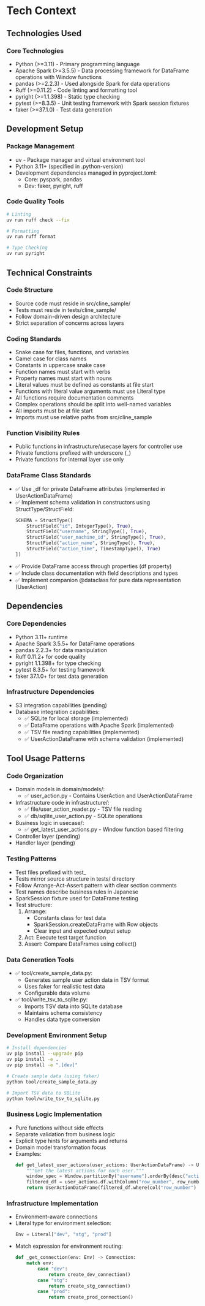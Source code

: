 # Tech Context

## Technologies Used

### Core Technologies
- Python (>=3.11) - Primary programming language
- Apache Spark (>=3.5.5) - Data processing framework for DataFrame operations with Window functions
- pandas (>=2.2.3) - Used alongside Spark for data operations
- Ruff (>=0.11.2) - Code linting and formatting tool
- pyright (>=1.1.398) - Static type checking
- pytest (>=8.3.5) - Unit testing framework with Spark session fixtures
- faker (>=37.1.0) - Test data generation

## Development Setup

### Package Management
- uv - Package manager and virtual environment tool
- Python 3.11+ (specified in .python-version)
- Development dependencies managed in pyproject.toml:
  - Core: pyspark, pandas
  - Dev: faker, pyright, ruff

### Code Quality Tools
```bash
# Linting
uv run ruff check --fix

# Formatting
uv run ruff format

# Type Checking
uv run pyright
```

## Technical Constraints

### Code Structure
- Source code must reside in src/cline_sample/
- Tests must reside in tests/cline_sample/
- Follow domain-driven design architecture
- Strict separation of concerns across layers

### Coding Standards
- Snake case for files, functions, and variables
- Camel case for class names
- Constants in uppercase snake case
- Function names must start with verbs
- Property names must start with nouns
- Literal values must be defined as constants at file start
- Functions with literal value arguments must use Literal type
- All functions require documentation comments
- Complex operations should be split into well-named variables
- All imports must be at file start
- Imports must use relative paths from src/cline_sample

### Function Visibility Rules
- Public functions in infrastructure/usecase layers for controller use
- Private functions prefixed with underscore (_)
- Private functions for internal layer use only

### DataFrame Class Standards
- ✅ Use _df for private DataFrame attributes (implemented in UserActionDataFrame)
- ✅ Implement schema validation in constructors using StructType/StructField:
  ```python
  SCHEMA = StructType([
      StructField("id", IntegerType(), True),
      StructField("username", StringType(), True),
      StructField("user_machine_id", StringType(), True),
      StructField("action_name", StringType(), True),
      StructField("action_time", TimestampType(), True)
  ])
  ```
- ✅ Provide DataFrame access through properties (df property)
- ✅ Include class documentation with field descriptions and types
- ✅ Implement companion @dataclass for pure data representation (UserAction)

## Dependencies

### Core Dependencies
- Python 3.11+ runtime
- Apache Spark 3.5.5+ for DataFrame operations
- pandas 2.2.3+ for data manipulation
- Ruff 0.11.2+ for code quality
- pyright 1.1.398+ for type checking
- pytest 8.3.5+ for testing framework
- faker 37.1.0+ for test data generation

### Infrastructure Dependencies
- S3 integration capabilities (pending)
- Database integration capabilities:
  - ✅ SQLite for local storage (implemented)
  - ✅ DataFrame operations with Apache Spark (implemented)
  - ✅ TSV file reading capabilities (implemented)
  - ✅ UserActionDataFrame with schema validation (implemented)

## Tool Usage Patterns

### Code Organization
- Domain models in domain/models/:
  - ✅ user_action.py - Contains UserAction and UserActionDataFrame
- Infrastructure code in infrastructure/:
  - ✅ file/user_action_reader.py - TSV file reading
  - ✅ db/sqlite_user_action.py - SQLite operations
- Business logic in usecase/:
  - ✅ get_latest_user_actions.py - Window function based filtering
- Controller layer (pending)
- Handler layer (pending)

### Testing Patterns
- Test files prefixed with test_
- Tests mirror source structure in tests/ directory
- Follow Arrange-Act-Assert pattern with clear section comments
- Test names describe business rules in Japanese
- SparkSession fixture used for DataFrame testing
- Test structure:
  1. Arrange:
     - Constants class for test data
     - SparkSession.createDataFrame with Row objects
     - Clear input and expected output setup
  2. Act: Execute test target function
  3. Assert: Compare DataFrames using collect()

### Data Generation Tools
- ✅ tool/create_sample_data.py:
  - Generates sample user action data in TSV format
  - Uses faker for realistic test data
  - Configurable data volume
- ✅ tool/write_tsv_to_sqlite.py:
  - Imports TSV data into SQLite database
  - Maintains schema consistency
  - Handles data type conversion

### Development Environment Setup
```bash
# Install dependencies
uv pip install --upgrade pip
uv pip install -e .
uv pip install -e ".[dev]"

# Create sample data (using faker)
python tool/create_sample_data.py

# Import TSV data to SQLite
python tool/write_tsv_to_sqlite.py
```

### Business Logic Implementation
- Pure functions without side effects
- Separate validation from business logic
- Explicit type hints for arguments and returns
- Domain model transformation focus
- Examples:
  ```python
  def get_latest_user_actions(user_actions: UserActionDataFrame) -> UserActionDataFrame:
      """Get the latest actions for each user."""
      window_spec = Window.partitionBy("username").orderBy(desc("action_time"))
      filtered_df = user_actions.df.withColumn("row_number", row_number().over(window_spec))
      return UserActionDataFrame(filtered_df.where(col("row_number") == 1).drop("row_number"))
  ```

### Infrastructure Implementation
- Environment-aware connections
- Literal type for environment selection:
  ```python
  Env = Literal["dev", "stg", "prod"]
  ```
- Match expression for environment routing:
  ```python
  def _get_connection(env: Env) -> Connection:
      match env:
          case "dev":
              return create_dev_connection()
          case "stg":
              return create_stg_connection()
          case "prod":
              return create_prod_connection()

